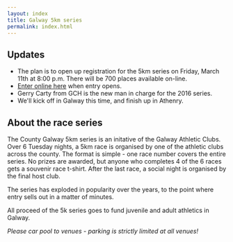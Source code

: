 ```yaml
---
layout: index
title: Galway 5km series
permalink: index.html
---
```


Updates
-------
- The plan is to open up registration for the 5km series on Friday, March 11th at 8:00 p.m.  There will be 700 places available on-line.
- [Enter online here](http://www.active.com/galway-galway/running/5km-series-2016) when entry opens.
- Gerry Carty from GCH is the new man in charge for the 2016 series.
- We'll kick off in Galway this time, and finish up in Athenry.

About the race series
---------------------

The County Galway 5km series is an initative of the Galway Athletic Clubs. Over 6 Tuesday nights, a 5km race is organised by one of the athletic clubs across the county. The format is simple - one race number covers the entire series. No prizes are awarded, but anyone who completes 4 of the 6 races gets a souvenir race t-shirt. After the last race, a social night is organised by the final host club.

The series has exploded in popularity over the years, to the point where entry sells out in a matter of minutes.

All proceed of the 5k series goes to fund juvenile and adult athletics in Galway.

*Please car pool to venues - parking is strictly limited at all venues!*
